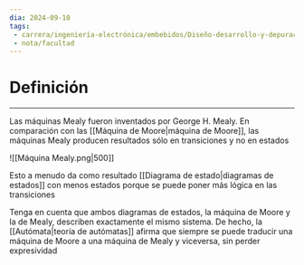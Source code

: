 ```yaml
---
dia: 2024-09-10
tags: 
 - carrera/ingeniería-electrónica/embebidos/Diseño-desarrollo-y-depuración
 - nota/facultad
---
```

# Definición
---
Las máquinas Mealy fueron inventados por George H. Mealy. En comparación con las [[Máquina de Moore|máquina de Moore]], las máquinas Mealy producen resultados sólo en transiciones y no en estados

![[Máquina Mealy.png|500]]

Esto a menudo da como resultado [[Diagrama de estado|diagramas de estados]] con menos estados porque se puede poner más lógica en las transiciones

Tenga en cuenta que ambos diagramas de estados, la máquina de Moore y la de Mealy, describen exactamente el mismo sistema. De hecho, la [[Autómata|teoría de autómatas]] afirma que siempre se puede traducir una máquina de Moore a una máquina de Mealy y viceversa, sin perder expresividad